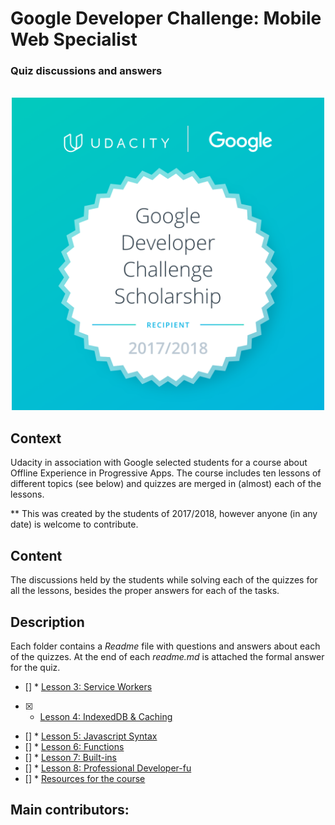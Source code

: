 # Google Developer Challenge: Mobile Web Specialist
<p align="center"> 
   <h3>Quiz discussions and answers</h3>
</p>
<p align="center"> 
  <br>
  <img width="500" src="Google-Dev-EMEA-Badge.png" alt="Badge given to the chosen
  students">
  <br>
</p>

## Context
Udacity in association with Google selected students for a course about Offline Experience 
in Progressive Apps. The course includes ten lessons of different topics (see below) and 
quizzes are merged in (almost) each of the lessons.

** This was created by the students of 2017/2018, however anyone (in any date) is welcome to contribute.

## Content
The discussions held by the students while 
solving each of the quizzes for all the lessons, besides the proper answers for each 
of the tasks. 

## Description
Each folder contains a *Readme* file with questions and answers about each 
of the quizzes. At the end of each *readme.md* is attached the formal answer for the quiz. 

- [] * [Lesson 3: Service Workers](service_worker/readme.md)
- [x] * [Lesson 4: IndexedDB & Caching](indexedDB/readme.md)
- [] * [Lesson 5: Javascript Syntax](javascript_syntax/readme.md)
- [] * [Lesson 6: Functions](functions/readme.md)
- [] * [Lesson 7: Built-ins](built_ins/readme.md)
- [] * [Lesson 8: Professional Developer-fu](professional_developer_fu/readme.md)
- [] * [Resources for the course](https://github.com/DomanskaGrzyb/awesome-google-mobile-web-challenge-links-2017)

## Main contributors:

